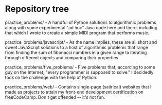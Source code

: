 Repository tree
===============

practice_problems/ - A handful of Python solutions to algorithmic problems along with some experimental "ad hoc" Java code here and there, including that which I wrote to create a simple MIDI program that performs music.

practice_problems/javascript/ - As the name implies, these are all short and sweet JavaScript solutions to a host of algorithmic problems that range from finding the sum of fibonacci numbers in a given range to iterating through different objects and comparing their properties.       

practice_problems/five_problems/ - Five problems that, according to some guy on the Internet, "every programmer is supposed to solve." I decidedly took on the challenge with the help of Python.

practice_problems/web/ - Contains single-page (satirical) websites that I made as projects to attain my front-end development certification on freeCodeCamp. Don't get offended -- it's not fun.




